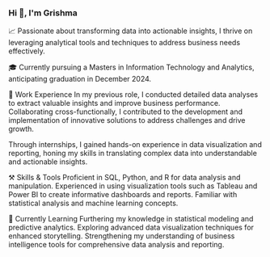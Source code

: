 ### Hi 👋, I'm Grishma

📈  Passionate about transforming data into actionable insights, I thrive on leveraging analytical tools and techniques to address business needs effectively.

🎓 Currently pursuing a Masters in Information Technology and Analytics, anticipating graduation in December 2024.

💼 Work Experience
In my previous role, I conducted detailed data analyses to extract valuable insights and improve business performance. Collaborating cross-functionally, I contributed to the development and implementation of innovative solutions to address challenges and drive growth.

Through internships, I gained hands-on experience in data visualization and reporting, honing my skills in translating complex data into understandable and actionable insights.

⚒ Skills & Tools
Proficient in SQL, Python, and R for data analysis and manipulation. Experienced in using visualization tools such as Tableau and Power BI to create informative dashboards and reports. Familiar with statistical analysis and machine learning concepts.

🔖 Currently Learning
Furthering my knowledge in statistical modeling and predictive analytics.
Exploring advanced data visualization techniques for enhanced storytelling.
Strengthening my understanding of business intelligence tools for comprehensive data analysis and reporting.
<!--
**gpatil745/gpatil745** is a ✨ _special_ ✨ repository because its `README.md` (this file) appears on your GitHub profile.


-->
